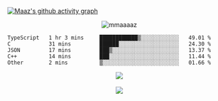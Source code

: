[![Maaz's github activity graph](https://activity-graph.herokuapp.com/graph?username=mmaaaaz&bg_color=000000&color=ffffff&line=0000ff&point=00cece&area=true&hide_border=true)](https://github.com/ashutosh00710/github-readme-activity-graph)

<p align="center"> <img src="https://komarev.com/ghpvc/?username=mmaaaaz&label=PROFILE+VIEWS&color=22223b&style=for-the-badge" alt="mmaaaaz" /> </p>


<!--START_SECTION:waka-->

```text
TypeScript   1 hr 3 mins     ████████████▒░░░░░░░░░░░░   49.01 %
C            31 mins         ██████░░░░░░░░░░░░░░░░░░░   24.30 %
JSON         17 mins         ███▒░░░░░░░░░░░░░░░░░░░░░   13.37 %
C++          14 mins         ███░░░░░░░░░░░░░░░░░░░░░░   11.44 %
Other        2 mins          ▒░░░░░░░░░░░░░░░░░░░░░░░░   01.66 %
```

<!--END_SECTION:waka-->


<div align="center">
  <img src="https://github-readme-stats.vercel.app/api/top-langs/?username=mmaaaaz&show_icons=true&theme=github_dark&layout=compact&hide=css">
</div>

<br>

<div align="center">
  <img src="https://github-readme-stats.vercel.app/api?username=mmaaaaz&show_icons=true&theme=github_dark">
</div>

<br>
